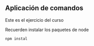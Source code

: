 ## Aplicación de comandos

Este es el ejercicio del curso

Recuerden instalar los paquetes de node

```
npm instal
```
